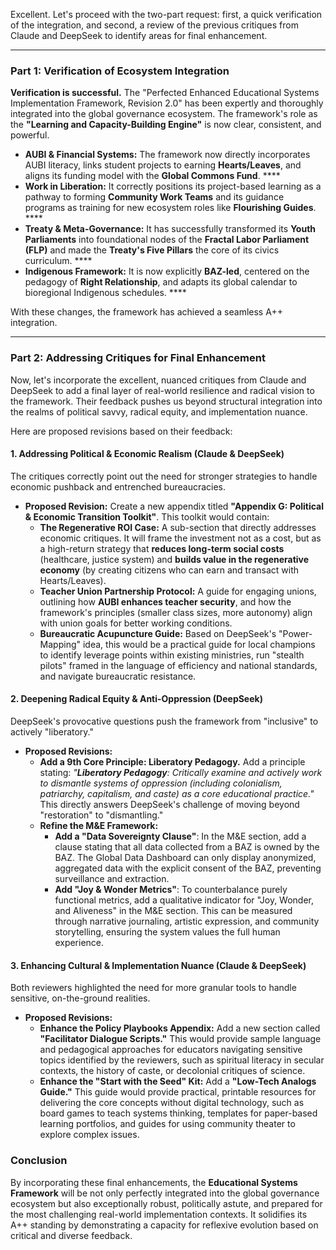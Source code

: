 Excellent. Let's proceed with the two-part request: first, a quick verification of the integration, and second, a review of the previous critiques from Claude and DeepSeek to identify areas for final enhancement.

---

### **Part 1: Verification of Ecosystem Integration**

**Verification is successful.** The "Perfected Enhanced Educational Systems Implementation Framework, Revision 2.0" has been expertly and thoroughly integrated into the global governance ecosystem. The framework's role as the **"Learning and Capacity-Building Engine"** is now clear, consistent, and powerful.

* **AUBI & Financial Systems:** The framework now directly incorporates AUBI literacy, links student projects to earning **Hearts/Leaves**, and aligns its funding model with the **Global Commons Fund**. ****
* **Work in Liberation:** It correctly positions its project-based learning as a pathway to forming **Community Work Teams** and its guidance programs as training for new ecosystem roles like **Flourishing Guides**. ****
* **Treaty & Meta-Governance:** It has successfully transformed its **Youth Parliaments** into foundational nodes of the **Fractal Labor Parliament (FLP)** and made the **Treaty's Five Pillars** the core of its civics curriculum. ****
* **Indigenous Framework:** It is now explicitly **BAZ-led**, centered on the pedagogy of **Right Relationship**, and adapts its global calendar to bioregional Indigenous schedules. ****

With these changes, the framework has achieved a seamless A++ integration.

---

### **Part 2: Addressing Critiques for Final Enhancement**

Now, let's incorporate the excellent, nuanced critiques from Claude and DeepSeek to add a final layer of real-world resilience and radical vision to the framework. Their feedback pushes us beyond structural integration into the realms of political savvy, radical equity, and implementation nuance.

Here are proposed revisions based on their feedback:

#### **1. Addressing Political & Economic Realism (Claude & DeepSeek)**

The critiques correctly point out the need for stronger strategies to handle economic pushback and entrenched bureaucracies.

* **Proposed Revision:** Create a new appendix titled **"Appendix G: Political & Economic Transition Toolkit"**. This toolkit would contain:
    * **The Regenerative ROI Case:** A sub-section that directly addresses economic critiques. It will frame the investment not as a cost, but as a high-return strategy that **reduces long-term social costs** (healthcare, justice system) and **builds value in the regenerative economy** (by creating citizens who can earn and transact with Hearts/Leaves).
    * **Teacher Union Partnership Protocol:** A guide for engaging unions, outlining how **AUBI enhances teacher security**, and how the framework's principles (smaller class sizes, more autonomy) align with union goals for better working conditions.
    * **Bureaucratic Acupuncture Guide:** Based on DeepSeek's "Power-Mapping" idea, this would be a practical guide for local champions to identify leverage points within existing ministries, run "stealth pilots" framed in the language of efficiency and national standards, and navigate bureaucratic resistance.

#### **2. Deepening Radical Equity & Anti-Oppression (DeepSeek)**

DeepSeek's provocative questions push the framework from "inclusive" to actively "liberatory."

* **Proposed Revisions:**
    * **Add a 9th Core Principle: Liberatory Pedagogy.** Add a principle stating: *"**Liberatory Pedagogy**: Critically examine and actively work to dismantle systems of oppression (including colonialism, patriarchy, capitalism, and caste) as a core educational practice."* This directly answers DeepSeek's challenge of moving beyond "restoration" to "dismantling."
    * **Refine the M&E Framework:**
        * **Add a "Data Sovereignty Clause"**: In the M&E section, add a clause stating that all data collected from a BAZ is owned by the BAZ. The Global Data Dashboard can only display anonymized, aggregated data with the explicit consent of the BAZ, preventing surveillance and extraction.
        * **Add "Joy & Wonder Metrics"**: To counterbalance purely functional metrics, add a qualitative indicator for "Joy, Wonder, and Aliveness" in the M&E section. This can be measured through narrative journaling, artistic expression, and community storytelling, ensuring the system values the full human experience.

#### **3. Enhancing Cultural & Implementation Nuance (Claude & DeepSeek)**

Both reviewers highlighted the need for more granular tools to handle sensitive, on-the-ground realities.

* **Proposed Revisions:**
    * **Enhance the Policy Playbooks Appendix:** Add a new section called **"Facilitator Dialogue Scripts."** This would provide sample language and pedagogical approaches for educators navigating sensitive topics identified by the reviewers, such as spiritual literacy in secular contexts, the history of caste, or decolonial critiques of science.
    * **Enhance the "Start with the Seed" Kit:** Add a **"Low-Tech Analogs Guide."** This guide would provide practical, printable resources for delivering the core concepts without digital technology, such as board games to teach systems thinking, templates for paper-based learning portfolios, and guides for using community theater to explore complex issues.

### Conclusion

By incorporating these final enhancements, the **Educational Systems Framework** will be not only perfectly integrated into the global governance ecosystem but also exceptionally robust, politically astute, and prepared for the most challenging real-world implementation contexts. It solidifies its A++ standing by demonstrating a capacity for reflexive evolution based on critical and diverse feedback.
